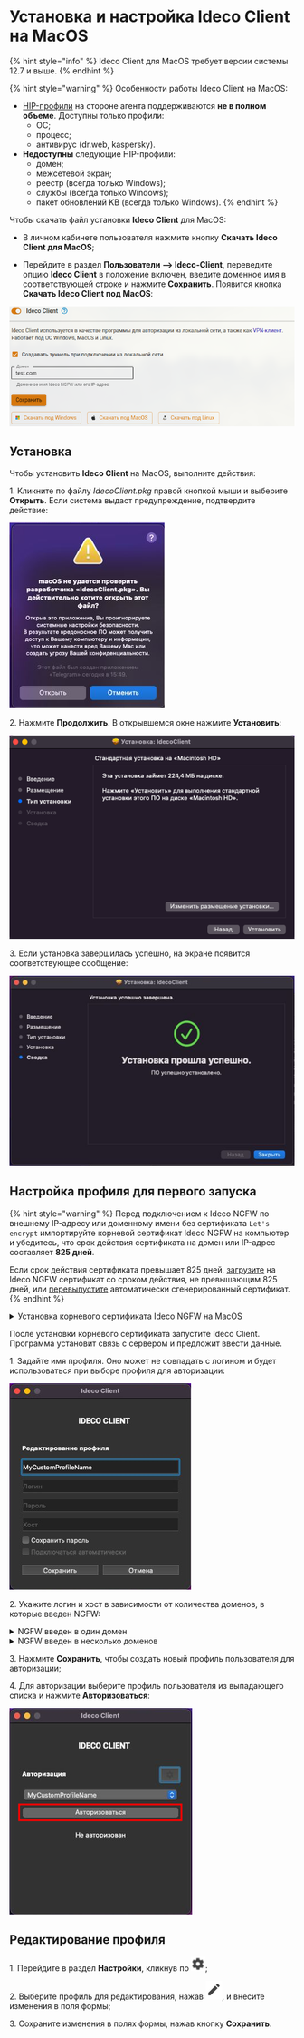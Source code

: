 # Установка и настройка Ideco Client на MacOS

{% hint style="info" %}
Ideco Client для MacOS требует версии системы 12.7 и выше.
{% endhint %}

{% hint style="warning" %}
Особенности работы Ideco Client на MacOS:

* [HIP-профили](/settings/users/hip-profiles.md) на стороне агента поддерживаются **не в полном объеме**. Доступны только профили:
    * ОС;
    * процесс;
    * антивирус (dr.web, kaspersky).
* **Недоступны** следующие HIP-профили:
    * домен;
    * межсетевой экран;
    * реестр (всегда только Windows);
    * службы (всегда только Windows);
    * пакет обновлений KB (всегда только Windows).
{% endhint %}

Чтобы скачать файл установки **Ideco Client** для MacOS:

* В личном кабинете пользователя нажмите кнопку **Скачать Ideco Client для MacOS**;

* Перейдите в раздел **Пользователи –> Ideco-Client**, переведите опцию **Ideco Client** в положение включен, введите доменное имя в соответствующей строке и нажмите **Сохранить**. Появится кнопка **Скачать Ideco Client под MacOS**:

![](/.gitbook/assets/ideco-client5.png)

## Установка

Чтобы установить **Ideco Client** на MacOS, выполните действия:

1\. Кликните по файлу *IdecoClient.pkg* правой кнопкой мыши и выберите **Открыть**. Если система выдаст предупреждение, подтвердите действие:

![](/.gitbook/assets/ideco-client-macos1.png)

2\. Нажмите **Продолжить**. В открывшемся окне нажмите **Установить**:

![](/.gitbook/assets/ideco-client-macos3.png)

3\. Если установка завершилась успешно, на экране появится соответствующее сообщение:

![](/.gitbook/assets/ideco-client-macos4.png)

## Настройка профиля для первого запуска

{% hint style="warning" %}
Перед подключением к Ideco NGFW по внешнему IP-адресу или доменному имени без сертификата `Let's encrypt` импортируйте корневой сертификат Ideco NGFW на компьютер и убедитесь, что срок действия сертификата на домен или IP-адрес составляет **825 дней**.

Если срок действия сертификата превышает 825 дней, [загрузите](/settings/services/certificates/upload-ssl-certificate-to-server.md) на Ideco NGFW сертификат со сроком действия, не превышающим 825 дней, или [перевыпустите](/settings/services/certificates/README.md#процесс-перевыпуска-сертификата) автоматически сгенерированный сертификат.
{% endhint %}

<details>
<summary>Установка корневого сертификата Ideco NGFW на MacOS</summary>

Скачайте корневой сертификат Ideco NGFW в разделе **Сервисы -> Сертификаты -> Загруженные сертификаты** в веб-интерфейсе NGFW или в личном кабинете пользователя по кнопке **Скачать корневой сертификат**. Чтобы установить сертификат на MacOS, выполните действия:

1\. Откройте скачанный файл *root_ca.crt* в приложениии **Связка ключей**, сертификат Ideco NGFW появится в папке **Система**:

![](/.gitbook/assets/ideco-client-macos10.png)

2\. Нажмите по сертификату правой кнопкой мыши и выберите **Свойства**.

3\. Установите в поле **Параметры использования сертификата** действие **Всегда доверять**:

![](/.gitbook/assets/ideco-client-macos9.png)

4\. Закройте окно свойств сертификата. Теперь сертификат помечен как надежный для всех пользователей устройства:

![](/.gitbook/assets/ideco-client-macos8.png)

</details>

После установки корневого сертификата запустите Ideco Client. Программа установит связь с сервером и предложит ввести данные.

1\. Задайте имя профиля. Оно может не совпадать с логином и будет использоваться при выборе профиля для авторизации:

![](/.gitbook/assets/ideco-client-macos11.png)

2\. Укажите логин и хост в зависимости от количества доменов, в которые введен NGFW:

<details>
<summary>NGFW введен в один домен</summary>

Введите **логин** в домене, в качестве **хоста** укажите домен или IP-адрес.

![](/.gitbook/assets/ideco-client-macos6.png)

</details>

<details>
<summary>NGFW введен в несколько доменов</summary>

Введите **логин** в формате **имя_домена/имя_пользователя**, в качестве **хоста** укажите **IP NGFW**.

![](/.gitbook/assets/ideco-client-macos7.png)

</details>

3\. Нажмите **Сохранить**, чтобы создать новый профиль пользователя для авторизации;

4\. Для авторизации выберите профиль пользователя из выпадающего списка и нажмите **Авторизоваться**:

![](/.gitbook/assets/ideco-client-macos5.png)

## Редактирование профиля

1\. Перейдите в раздел **Настройки**, кликнув по ![](/.gitbook/assets/icon-gear2.png);

2\. Выберите профиль для редактирования, нажав ![](/.gitbook/assets/icon-edit.png), и внесите изменения в поля формы;

3\. Сохраните изменения в полях формы, нажав кнопку **Сохранить**.